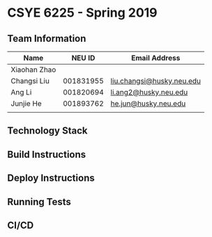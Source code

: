 # CSYE 6225 - Spring 2019

## Team Information

| Name | NEU ID | Email Address |
| --- | --- | --- |
| Xiaohan Zhao | | |
| Changsi Liu | 001831955 | liu.changsi@husky.neu.edu |
| Ang Li | 001820694 | li.ang2@husky.neu.edu |
| Junjie He | 001893762 | he.jun@husky.neu.edu |
| | | |

## Technology Stack


## Build Instructions


## Deploy Instructions


## Running Tests


## CI/CD
